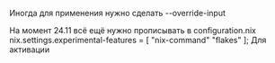 Иногда для применения нужно сделать --override-input

На момент 24.11 всё ещё нужно прописывать  в configuration.nix
nix.settings.experimental-features = [ "nix-command" "flakes" ];
Для активации
